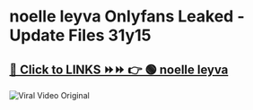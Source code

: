 
 # noelle leyva Onlyfans Leaked - Update Files 31y15

## <h2><a href="https://clipsfans.com/noelle_leyva&ref=git">🔗 Click to LINKS ⏩⏩ 👉 🟢 noelle leyva </a></h2>

<a href="https://clipsfans.com/noelle_leyva&ref=git" rel="nofollow" data-target="animated-image.originalLink"><img src="https://i.ibb.co.com/xMMVF88/686577567.gif" alt="Viral Video Original" style="max-width: 100%; display: inline-block;" data-target="animated-image.originalImage"></a>

